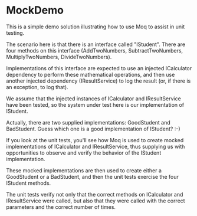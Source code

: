 # MockDemo

This is a simple demo solution illustrating how to use Moq to assist in unit testing.

The scenario here is that there is an interface called "IStudent". There are four methods on this interface (AddTwoNumbers, SubtractTwoNumbers, MultiplyTwoNumbers, DivideTwoNumbers).

Implementations of this interface are expected to use an injected ICalculator dependency to perform these mathematical operations, and then use another injected dependency (IResultService) to log the result (or, if there is an exception, to log that).

We assume that the injected instances of ICalculator and IResultService have been tested, so the system under test here is our implementation of IStudent.

Actually, there are two supplied implementations: GoodStudent and BadStudent. Guess which one is a good implementation of IStudent? :-)

If you look at the unit tests, you'll see how Moq is used to create mocked implementations of ICalculator and IResultService, thus supplying us with opportunities to observe and verify the behavior of the IStudent implementation.

These mocked implementations are then used to create either a GoodStudent or a BadStudent, and then the unit tests exercise the four IStudent methods.

The unit tests verify not only that the correct methods on ICalculator and IResultService were called, but also that they were called with the correct parameters and the correct number of times.
